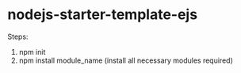 # nodejs-starter-template-ejs

Steps:
1. npm init
2. npm install module_name (install all necessary modules required)
